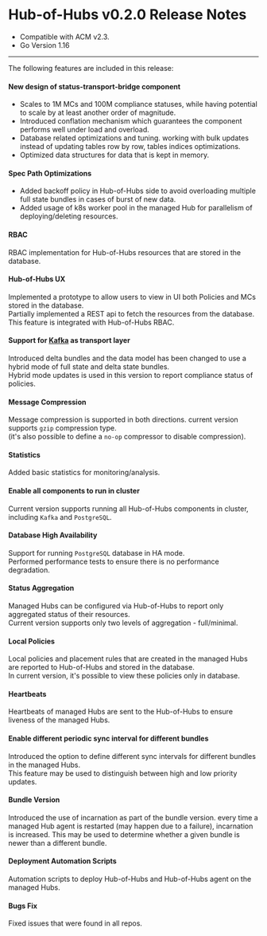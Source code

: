 Hub-of-Hubs v0.2.0 Release Notes
================================

* Compatible with ACM v2.3. 
* Go Version 1.16

----

The following features are included in this release:


#### New design of status-transport-bridge component
* Scales to 1M MCs and 100M compliance statuses, while having potential to scale by at least another order of magnitude.
* Introduced conflation mechanism which guarantees the component performs well under load and overload.
* Database related optimizations and tuning. working with bulk updates instead of updating tables row by row, tables indices optimizations.
* Optimized data structures for data that is kept in memory. 

#### Spec Path Optimizations
* Added backoff policy in Hub-of-Hubs side to avoid overloading multiple full state bundles in cases of burst of new data.
* Added usage of k8s worker pool in the managed Hub for parallelism of deploying/deleting resources.

#### RBAC
RBAC implementation for Hub-of-Hubs resources that are stored in the database.

#### Hub-of-Hubs UX
Implemented a prototype to allow users to view in UI both Policies and MCs stored in the database.  
Partially implemented a REST api to fetch the resources from the database. This feature is integrated with Hub-of-Hubs RBAC.

#### Support for [Kafka](https://kafka.apache.org/) as transport layer 
Introduced delta bundles and the data model has been changed to use a hybrid mode of full state and delta state bundles.  
Hybrid mode updates is used in this version to report compliance status of policies.

#### Message Compression
Message compression is supported in both directions. current version supports `gzip` compression type.  
(it's also possible to define a `no-op` compressor to disable compression).  

#### Statistics
Added basic statistics for monitoring/analysis.

#### Enable all components to run in cluster
Current version supports running all Hub-of-Hubs components in cluster, including `Kafka` and `PostgreSQL`.

#### Database High Availability
Support for running `PostgreSQL` database in HA mode.  
Performed performance tests to ensure there is no performance degradation.

#### Status Aggregation
Managed Hubs can be configured via Hub-of-Hubs to report only aggregated status of their resources.  
Current version supports only two levels of aggregation - full/minimal.

#### Local Policies
Local policies and placement rules that are created in the managed Hubs are reported to Hub-of-Hubs and stored in the database.  
In current version, it's possible to view these policies only in database.

#### Heartbeats
Heartbeats of managed Hubs are sent to the Hub-of-Hubs to ensure liveness of the managed Hubs.

#### Enable different periodic sync interval for different bundles
Introduced the option to define different sync intervals for different bundles in the managed Hubs.  
This feature may be used to distinguish between high and low priority updates.

#### Bundle Version
Introduced the use of incarnation as part of the bundle version. every time a managed Hub agent is restarted 
(may happen due to a failure), incarnation is increased. This may be used to determine whether a given bundle is newer 
than a different bundle.

#### Deployment Automation Scripts
Automation scripts to deploy Hub-of-Hubs and Hub-of-Hubs agent on the managed Hubs.

#### Bugs Fix
Fixed issues that were found in all repos.
